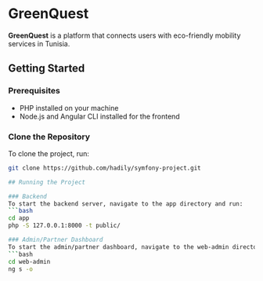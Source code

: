 # GreenQuest

**GreenQuest** is a platform that connects users with eco-friendly mobility services in Tunisia.

## Getting Started

### Prerequisites
- PHP installed on your machine
- Node.js and Angular CLI installed for the frontend

### Clone the Repository
To clone the project, run:
```bash
git clone https://github.com/hadily/symfony-project.git

## Running the Project

### Backend
To start the backend server, navigate to the app directory and run:
```bash
cd app
php -S 127.0.0.1:8000 -t public/

### Admin/Partner Dashboard
To start the admin/partner dashboard, navigate to the web-admin directory and run:
```bash
cd web-admin
ng s -o

